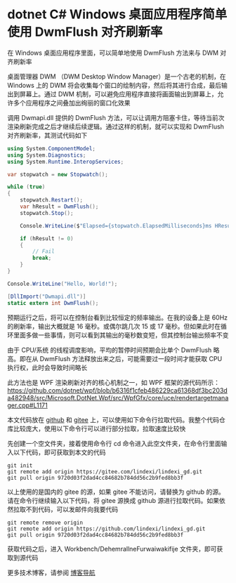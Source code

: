 # dotnet C# Windows 桌面应用程序简单使用 DwmFlush 对齐刷新率

在 Windows 桌面应用程序里面，可以简单地使用 DwmFlush 方法来与 DWM 对齐刷新率

<!--more-->
<!-- CreateTime:2025/06/17 07:05:22 -->

<!-- 发布 -->
<!-- 博客 -->

桌面管理器 DWM （DWM Desktop Window Manager）是一个古老的机制，在 Windows 上的 DWM 将会收集每个窗口的绘制内容，然后将其进行合成，最后输出到屏幕上。通过 DWM 机制，可以避免应用程序直接将画面输出到屏幕上，允许多个应用程序之间叠加出绚丽的窗口化效果

调用 Dwmapi.dll 提供的 DwmFlush 方法，可以让调用方阻塞卡住，等待当前次渲染刷新完成之后才继续后续逻辑。通过这样的机制，就可以实现和 DwmFlush 对齐刷新率，其测试代码如下

```csharp
using System.ComponentModel;
using System.Diagnostics;
using System.Runtime.InteropServices;

var stopwatch = new Stopwatch();

while (true)
{
    stopwatch.Restart();
    var hResult = DwmFlush();
    stopwatch.Stop();

    Console.WriteLine($"Elapsed={stopwatch.ElapsedMilliseconds}ms HResult={hResult}");

    if (hResult != 0)
    {
        // Fail
        break;
    }
}

Console.WriteLine("Hello, World!");

[DllImport("Dwmapi.dll")]
static extern int DwmFlush();
```

预期运行之后，将可以在控制台看到比较恒定的频率输出。在我的设备上是 60Hz 的刷新率，输出大概就是 16 毫秒。或偶尔跳几次 15 或 17 毫秒。但如果此时在循环里面多做一些事情，则可以看到其输出的毫秒数变短，但其控制台输出频率不变

由于 CPU/系统 的线程调度影响，平均的暂停时间预期会比单个 DwmFlush 略高。即在从 DwmFlush 方法释放出来之后，可能需要过一段时间才能获取 CPU 执行权，此时会导致时间略长

此方法也是 WPF 渲染刷新对齐的核心机制之一，如 WPF 框架的源代码所示：<https://github.com/dotnet/wpf/blob/b6316f1cfeb486229ca61368df3bc203da482948/src/Microsoft.DotNet.Wpf/src/WpfGfx/core/uce/rendertargetmanager.cpp#L1171>

本文代码放在 [github](https://github.com/lindexi/lindexi_gd/tree/9720d03f2dad4cc84682b784dd56c2b9fed8bb3f/Workbench/DehemrallneFurwaiwakifije) 和 [gitee](https://gitee.com/lindexi/lindexi_gd/blob/9720d03f2dad4cc84682b784dd56c2b9fed8bb3f/Workbench/DehemrallneFurwaiwakifije) 上，可以使用如下命令行拉取代码。我整个代码仓库比较庞大，使用以下命令行可以进行部分拉取，拉取速度比较快

先创建一个空文件夹，接着使用命令行 cd 命令进入此空文件夹，在命令行里面输入以下代码，即可获取到本文的代码

```
git init
git remote add origin https://gitee.com/lindexi/lindexi_gd.git
git pull origin 9720d03f2dad4cc84682b784dd56c2b9fed8bb3f
```

以上使用的是国内的 gitee 的源，如果 gitee 不能访问，请替换为 github 的源。请在命令行继续输入以下代码，将 gitee 源换成 github 源进行拉取代码。如果依然拉取不到代码，可以发邮件向我要代码

```
git remote remove origin
git remote add origin https://github.com/lindexi/lindexi_gd.git
git pull origin 9720d03f2dad4cc84682b784dd56c2b9fed8bb3f
```

获取代码之后，进入 Workbench/DehemrallneFurwaiwakifije 文件夹，即可获取到源代码

更多技术博客，请参阅 [博客导航](https://blog.lindexi.com/post/%E5%8D%9A%E5%AE%A2%E5%AF%BC%E8%88%AA.html )